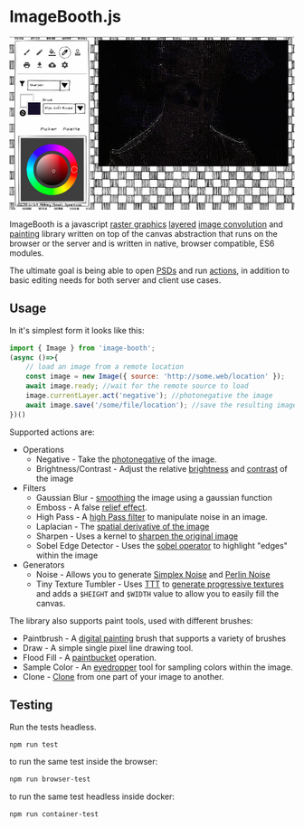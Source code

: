 ImageBooth.js
==============
[ ![image](https://raw.githubusercontent.com/khrome/image-booth/master/test/images/image-booth-screenshot.png) ](https://khrome.github.io/image-booth/)

ImageBooth is a javascript [raster graphics](https://en.wikipedia.org/wiki/Raster_graphics_editor) [layered](https://en.wikipedia.org/wiki/Layers_(digital_image_editing)) [image convolution](https://en.wikipedia.org/wiki/Kernel_(image_processing)#Convolution) and [painting](https://en.wikipedia.org/wiki/Image_editing) library written on top of the canvas abstraction that runs on the browser or the server and is written in native, browser compatible, ES6 modules.

The ultimate goal is being able to open [PSDs](https://www.adobe.com/devnet-apps/photoshop/fileformatashtml/) and run [actions](https://helpx.adobe.com/photoshop/using/actions-actions-panel.html), in addition to basic editing needs for both server and client use cases.

Usage
-----

In it's simplest form it looks like this:

```javascript
import { Image } from 'image-booth';
(async ()=>{
    // load an image from a remote location
    const image = new Image({ source: 'http://some.web/location' });
    await image.ready; //wait for the remote source to load
    image.currentLayer.act('negative'); //photonegative the image
    await image.save('/some/file/location'); //save the resulting image
})()
```

Supported actions are:

- Operations
    - Negative - Take the [photonegative](https://en.wikipedia.org/wiki/Negative_(photography)) of the image.
    - Brightness/Contrast - Adjust the relative [brightness](https://en.wikipedia.org/wiki/Brightness) and [contrast](https://en.wikipedia.org/wiki/Contrast_(vision)) of the image
- Filters
    - Gaussian Blur - [smoothing](https://en.wikipedia.org/wiki/Gaussian_blur) the image using a gaussian function
    - Emboss - A false [relief effect](https://en.wikipedia.org/wiki/Image_embossing).
    - High Pass - A [high Pass filter](https://en.wikipedia.org/wiki/High-pass_filter) to manipulate noise in an image.
    - Laplacian - The [spatial derivative of the image](https://en.wikipedia.org/wiki/Discrete_Laplace_operator)
    - Sharpen - Uses a kernel to [sharpen the original image](https://en.wikipedia.org/wiki/Unsharp_masking)
    - Sobel Edge Detector - Uses the [sobel operator](https://en.wikipedia.org/wiki/Sobel_operator) to highlight "edges" within the image
- Generators
    - Noise - Allows you to generate [Simplex Noise](https://en.wikipedia.org/wiki/Simplex_noise) and [Perlin Noise](https://en.wikipedia.org/wiki/Perlin_noise)
    - Tiny Texture Tumbler - Uses [TTT](https://phoboslab.org/ttt/#W1szMiwzMiwxMzEzNSwwLDEsMSwzMCwzMCw2NTUyOCw4LDEzMTM1LDIsNTI0MTksMSwyLDUsMl0sWzMyLDMyLDEzMTM1LDEsMiwyLDQsNCw4LDgsNjU1MjQsNSw4NDU4LDQsMCwwLDAsMzIsMzIsNV1d) to [generate progressive textures](https://phoboslab.org/log/2021/09/q1k3-making-of) and adds a `$HEIGHT` and `$WIDTH` value to allow you to easily fill the canvas.
    
The library also supports paint tools, used with different brushes:
- Paintbrush - A [digital painting](https://en.wikipedia.org/wiki/Digital_painting) brush that supports a variety of brushes 
- Draw - A simple single pixel line drawing tool.
- Flood Fill - A [paintbucket](https://en.wikipedia.org/wiki/Flood_fill) operation.
- Sample Color - An [eyedropper](https://en.wikipedia.org/wiki/Color_picker#Eyedropper) tool for sampling colors within the image.
- Clone - [Clone](https://en.wikipedia.org/wiki/Image_editing#Stamp_Clone_Tool) from one part of your image to another.

Testing
-------

Run the tests headless.
```bash
npm run test
```
to run the same test inside the browser:

```bash
npm run browser-test
```
to run the same test headless inside docker:

```bash
npm run container-test
```